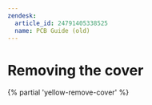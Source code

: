 ```yaml
---
zendesk:
  article_id: 24791405338525
  name: PCB Guide (old)
---
```


# Removing the cover

{% partial 'yellow-remove-cover' %}

